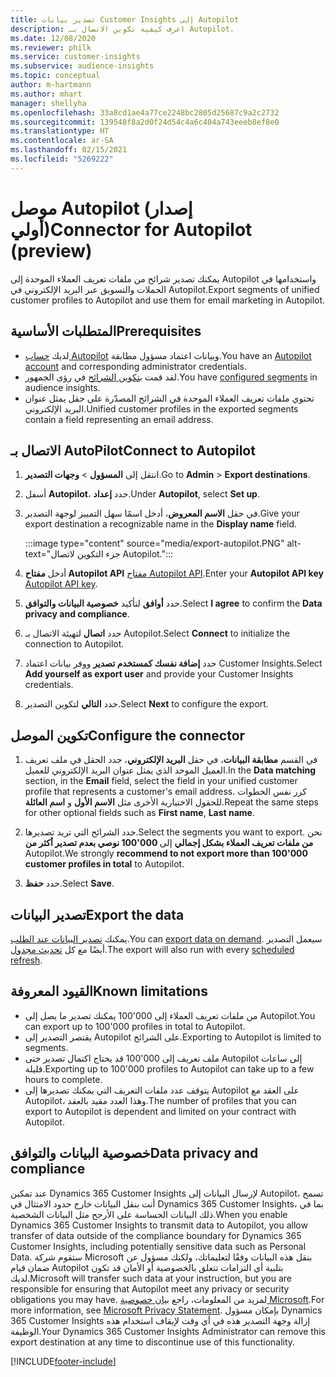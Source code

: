 ```yaml
---
title: تصدير بيانات Customer Insights إلى Autopilot
description: اعرف كيفية تكوين الاتصال بـ Autopilot.
ms.date: 12/08/2020
ms.reviewer: philk
ms.service: customer-insights
ms.subservice: audience-insights
ms.topic: conceptual
author: m-hartmann
ms.author: mhart
manager: shellyha
ms.openlocfilehash: 33a8cd1ae4a77ce2248bc2805d25687c9a2c2732
ms.sourcegitcommit: 139548f8a2d0f24d54c4a6c404a743eeeb8ef8e0
ms.translationtype: HT
ms.contentlocale: ar-SA
ms.lasthandoff: 02/15/2021
ms.locfileid: "5269222"
---
```

# <a name="connector-for-autopilot-preview"></a><span data-ttu-id="8d84c-103">موصل Autopilot (إصدار أولي)</span><span class="sxs-lookup"><span data-stu-id="8d84c-103">Connector for Autopilot (preview)</span></span>

<span data-ttu-id="8d84c-104">يمكنك تصدير شرائح من ملفات تعريف العملاء الموحدة‬ إلى Autopilot واستخدامها في الحملات والتسويق عبر البريد الإلكتروني في Autopilot.</span><span class="sxs-lookup"><span data-stu-id="8d84c-104">Export segments of unified customer profiles to Autopilot and use them for email marketing in Autopilot.</span></span> 

## <a name="prerequisites"></a><span data-ttu-id="8d84c-105">المتطلبات الأساسية</span><span class="sxs-lookup"><span data-stu-id="8d84c-105">Prerequisites</span></span>

-   <span data-ttu-id="8d84c-106">لديك [حساب Autopilot](https://www.autopilothq.com/) وبيانات اعتماد مسؤول مطابقة.</span><span class="sxs-lookup"><span data-stu-id="8d84c-106">You have an [Autopilot account](https://www.autopilothq.com/) and corresponding administrator credentials.</span></span>
-   <span data-ttu-id="8d84c-107">لقد قمت [بتكوين الشرائح](segments.md) في رؤى الجمهور.</span><span class="sxs-lookup"><span data-stu-id="8d84c-107">You have [configured segments](segments.md) in audience insights.</span></span>
-   <span data-ttu-id="8d84c-108">تحتوي ملفات تعريف العملاء الموحدة في الشرائح المصدّرة على حقل يمثل عنوان البريد الإلكتروني.</span><span class="sxs-lookup"><span data-stu-id="8d84c-108">Unified customer profiles in the exported segments contain a field representing an email address.</span></span>

## <a name="connect-to-autopilot"></a><span data-ttu-id="8d84c-109">الاتصال بـ AutoPilot</span><span class="sxs-lookup"><span data-stu-id="8d84c-109">Connect to Autopilot</span></span>

1. <span data-ttu-id="8d84c-110">انتقل إلى **المسؤول** > **وجهات التصدير**.</span><span class="sxs-lookup"><span data-stu-id="8d84c-110">Go to **Admin** > **Export destinations**.</span></span>

1. <span data-ttu-id="8d84c-111">أسفل **Autopilot**، حدد **إعداد**.</span><span class="sxs-lookup"><span data-stu-id="8d84c-111">Under **Autopilot**, select **Set up**.</span></span>

1. <span data-ttu-id="8d84c-112">في حقل **الاسم المعروض**، أدخل اسمًا سهل التمييز لوجهة التصدير.</span><span class="sxs-lookup"><span data-stu-id="8d84c-112">Give your export destination a recognizable name in the **Display name** field.</span></span>

   :::image type="content" source="media/export-autopilot.PNG" alt-text="جزء التكوين لاتصال Autopilot.":::

1. <span data-ttu-id="8d84c-114">أدخل **مفتاح Autopilot API** [مفتاح Autopilot API](https://autopilot.docs.apiary.io/#).</span><span class="sxs-lookup"><span data-stu-id="8d84c-114">Enter your **Autopilot API key** [Autopilot API key](https://autopilot.docs.apiary.io/#).</span></span>

1. <span data-ttu-id="8d84c-115">حدد **أوافق** لتأكيد **خصوصية البيانات والتوافق‬**.</span><span class="sxs-lookup"><span data-stu-id="8d84c-115">Select **I agree** to confirm the **Data privacy and compliance**.</span></span>

1. <span data-ttu-id="8d84c-116">حدد **اتصال** لتهيئة الاتصال بـ Autopilot.</span><span class="sxs-lookup"><span data-stu-id="8d84c-116">Select **Connect** to initialize the connection to Autopilot.</span></span>

1. <span data-ttu-id="8d84c-117">حدد **إضافة نفسك كمستخدم تصدير** ووفر بيانات اعتماد Customer Insights.</span><span class="sxs-lookup"><span data-stu-id="8d84c-117">Select **Add yourself as export user** and provide your Customer Insights credentials.</span></span>

1. <span data-ttu-id="8d84c-118">حدد **التالي** لتكوين التصدير.</span><span class="sxs-lookup"><span data-stu-id="8d84c-118">Select **Next** to configure the export.</span></span>

## <a name="configure-the-connector"></a><span data-ttu-id="8d84c-119">تكوين الموصل</span><span class="sxs-lookup"><span data-stu-id="8d84c-119">Configure the connector</span></span>

1. <span data-ttu-id="8d84c-120">في القسم **مطابقة البيانات**، في حقل **البريد الإلكتروني**، حدد الحقل في ملف تعريف العميل الموحد الذي يمثل عنوان البريد الإلكتروني للعميل.</span><span class="sxs-lookup"><span data-stu-id="8d84c-120">In the **Data matching** section, in the **Email** field, select the field in your unified customer profile that represents a customer's email address.</span></span> <span data-ttu-id="8d84c-121">كرر نفس الخطوات للحقول الاختيارية الأخرى مثل **الاسم الأول** و **اسم العائلة**.</span><span class="sxs-lookup"><span data-stu-id="8d84c-121">Repeat the same steps for other optional fields such as **First name**, **Last name**.</span></span>

1. <span data-ttu-id="8d84c-122">حدد الشرائح التي تريد تصديرها.</span><span class="sxs-lookup"><span data-stu-id="8d84c-122">Select the segments you want to export.</span></span> <span data-ttu-id="8d84c-123">نحن **نوصي بعدم تصدير أكثر من ‎100'000 من ملفات تعريف العملاء بشكل إجمالي** إلى Autopilot.</span><span class="sxs-lookup"><span data-stu-id="8d84c-123">We strongly **recommend to not export more than 100'000 customer profiles in total** to Autopilot.</span></span> 

1. <span data-ttu-id="8d84c-124">حدد **حفظ**.</span><span class="sxs-lookup"><span data-stu-id="8d84c-124">Select **Save**.</span></span>

## <a name="export-the-data"></a><span data-ttu-id="8d84c-125">تصدير البيانات</span><span class="sxs-lookup"><span data-stu-id="8d84c-125">Export the data</span></span>

<span data-ttu-id="8d84c-126">يمكنك [تصدير البيانات عند الطلب](export-destinations.md).</span><span class="sxs-lookup"><span data-stu-id="8d84c-126">You can [export data on demand](export-destinations.md).</span></span> <span data-ttu-id="8d84c-127">سيعمل التصدير أيضًا مع كل [تحديث مجدول](system.md#schedule-tab).</span><span class="sxs-lookup"><span data-stu-id="8d84c-127">The export will also run with every [scheduled refresh](system.md#schedule-tab).</span></span>

## <a name="known-limitations"></a><span data-ttu-id="8d84c-128">القيود المعروفة</span><span class="sxs-lookup"><span data-stu-id="8d84c-128">Known limitations</span></span>

- <span data-ttu-id="8d84c-129">يمكنك تصدير ما يصل إلى ‎100'000 من ملفات تعريف العملاء إلى Autopilot.</span><span class="sxs-lookup"><span data-stu-id="8d84c-129">You can export up to 100'000 profiles in total to Autopilot.</span></span>
- <span data-ttu-id="8d84c-130">يقتصر التصدير إلى Autopilot على الشرائح.</span><span class="sxs-lookup"><span data-stu-id="8d84c-130">Exporting to Autopilot is limited to segments.</span></span>
- <span data-ttu-id="8d84c-131">قد يحتاج اكتمال تصدير حتى ‎100'000 ملف تعريف إلى Autopilot إلى ساعات قليلة.</span><span class="sxs-lookup"><span data-stu-id="8d84c-131">Exporting up to 100'000 profiles to Autopilot can take up to a few hours to complete.</span></span> 
- <span data-ttu-id="8d84c-132">يتوقف عدد ملفات التعريف التي يمكنك تصديرها إلى Autopilot على العقد مع Autopilot، وهذا العدد مقيد بالعقد.</span><span class="sxs-lookup"><span data-stu-id="8d84c-132">The number of profiles that you can export to Autopilot is dependent and limited on your contract with Autopilot.</span></span>

## <a name="data-privacy-and-compliance"></a><span data-ttu-id="8d84c-133">خصوصية البيانات والتوافق</span><span class="sxs-lookup"><span data-stu-id="8d84c-133">Data privacy and compliance</span></span>

<span data-ttu-id="8d84c-134">عند تمكين Dynamics 365 Customer Insights لإرسال البيانات إلى Autopilot، تسمح أنت بنقل البيانات خارج حدود الامتثال في Dynamics 365 Customer Insights، بما في ذلك البيانات الحساسة على الأرجح مثل البيانات الشخصية.</span><span class="sxs-lookup"><span data-stu-id="8d84c-134">When you enable Dynamics 365 Customer Insights to transmit data to Autopilot, you allow transfer of data outside of the compliance boundary for Dynamics 365 Customer Insights, including potentially sensitive data such as Personal Data.</span></span> <span data-ttu-id="8d84c-135">ستقوم شركة Microsoft بنقل هذه البيانات وفقًا لتعليماتك، ولكنك مسؤول عن ضمان قيام Autopilot بتلبية أي التزامات تتعلق بالخصوصية أو الأمان قد تكون لديك.</span><span class="sxs-lookup"><span data-stu-id="8d84c-135">Microsoft will transfer such data at your instruction, but you are responsible for ensuring that Autopilot meet any privacy or security obligations you may have.</span></span> <span data-ttu-id="8d84c-136">لمزيد من المعلومات، راجع [بيان خصوصية Microsoft](https://go.microsoft.com/fwlink/?linkid=396732).</span><span class="sxs-lookup"><span data-stu-id="8d84c-136">For more information, see [Microsoft Privacy Statement](https://go.microsoft.com/fwlink/?linkid=396732).</span></span>
<span data-ttu-id="8d84c-137">بإمكان مسؤول Dynamics 365 Customer Insights إزالة وجهة التصدير هذه في أي وقت لإيقاف استخدام هذه الوظيفة.</span><span class="sxs-lookup"><span data-stu-id="8d84c-137">Your Dynamics 365 Customer Insights Administrator can remove this export destination at any time to discontinue use of this functionality.</span></span>


[!INCLUDE[footer-include](../includes/footer-banner.md)]